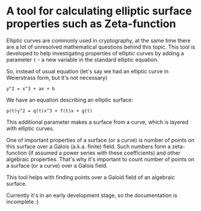# A tool for calculating elliptic surface properties such as Zeta-function

Elliptic curves are commonly used in cryptography,
at the same time there are a lot of unresolved mathematical questions
behind this topic. This tool is developed to help
investigating properties of elliptic curves by adding a
parameter `t` - a new variable in the standard elliptic equation.

So, instead of usual equation 
(let's say we had an elliptic curve in Weierstrass form, but it's not necessary)

`y^2 = x^3 + ax + b`

We have an equation describing an elliptic surface:

`p(t)y^2 = q(t)x^3 + f(t)x + g(t)`

This additional parameter makes a surface from a curve, which is
layered with elliptic curves.

One of important properties of a surface (or a curve) is number of 
points on this surface over a Galois (a.k.a. finite) field.
Such numbers form a zeta-function 
(if assumed a power series with these coefficients)
and other algebraic properties. That's why it's important to 
count number of points on a surface (or a curve) over a Galois field.

This tool helps with finding points over a Galoid field
of an algebraic surface.

Currently it's in an early development stage, so the documentation is incomplete :)
